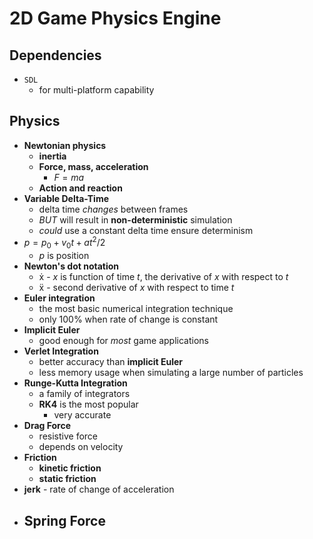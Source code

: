 # 2D Game Physics Engine

## Dependencies

- `SDL`
  - for multi-platform capability

## Physics

- **Newtonian physics**
  - **inertia**
  - **Force, mass, acceleration**
    - $F = ma$
  - **Action and reaction**
- **Variable Delta-Time**
  - delta time _changes_ between frames
  - _BUT_ will result in **non-deterministic** simulation
  - _could_ use a constant delta time ensure determinism
- $p = p_0 + v_0t + at^2/2$
  - $p$ is position
- **Newton's dot notation**
  - ẋ - $x$ is function of time $t$, the derivative of $x$ with respect to $t$
  - ẍ - second derivative of $x$ with respect to time $t$
- **Euler integration**
  - the most basic numerical integration technique
  - only 100% when rate of change is constant
- **Implicit Euler**
  - good enough for _most_ game applications
- **Verlet Integration**
  - better accuracy than **implicit Euler**
  - less memory usage when simulating a large number of particles
- **Runge-Kutta Integration**
  - a family of integrators
  - **RK4** is the most popular
    - very accurate
- **Drag Force**
  - resistive force
  - depends on velocity
- **Friction**
  - **kinetic friction**
  - **static friction**
- **jerk** - rate of change of acceleration
- **Spring Force**
  -
